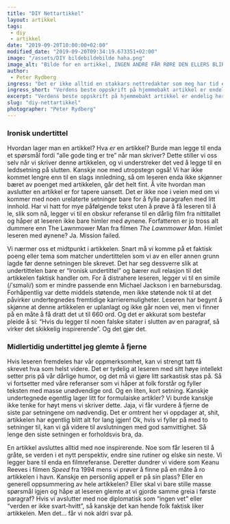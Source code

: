 ```yaml
---
title: "DIY Nettartikkel"
layout: artikkel
tags: 
 - diy
 - artikkel
date: "2019-09-20T10:00:00+02:00"
modified_date: "2019-09-20T09:34:19.673351+02:00"
image: "/assets/DIY bildebildebilde haha.png"
image_alt: "Bilde for en artikkel, INGEN ANDRE FÅR RØRE DEN ELLERS BLIR JEG SINT"
author:
 - Peter Rydberg
ingress: "Det er ikke alltid en stakkars nettredaktør som meg har tid eller blekk til å mane frem bokrull på bokrull av litterært innhold. Når gribbene sikler etter tørre vitser og framtvungne ordspill, er det lett å føle presset. Kan de ikke bare lese om kaffekoker’n en gang til? Derfor har jeg bestemt meg for å lage en definitiv oppskrift på hvordan man lager en nettartikkel - Peter style!"
ingress_short: "Verdens beste oppskrift på hjemmebakt artikkel er endelig her!"
excerpt: "Verdens beste oppskrift på hjemmebakt artikkel er endelig her!"
slug: "diy-nettartikkel"
photographer: "Peter Rydberg"
---
```

### Ironisk undertittel
Hvordan lager man en artikkel? Hva *er* en artikkel? Burde man legge til enda et spørsmål fordi “alle gode ting er tre” når man skriver? Dette stiller vi oss selv når vi skriver denne artikkelen, og vi understreker det ved å legge til en leddsetning på slutten. Kanskje noe med utropstegn også! Vi har ikke kommet lengre enn til en slags innledning, så om leseren enda ikke skjønner bæret av poenget med artikkelen, går det helt fint. Å vite hvordan man avslutter en artikkel er for tapere uansett. Det er ikke noe i veien med om vi kommer med noen urelaterte setninger bare for å fylle paragrafen med litt innhold. Har vi hatt for mye påfølgende tekst uten å prøve å få leseren til å le, slik som nå, legger vi til en obskur referanse til en dårlig film fra nittitallet og håper at leseren ikke bare himler med øynene. Forfatteren er jo tross alt dummere enn The Lawnmower Man fra filmen *The Lawnmower Man*. Himlet leseren med øynene? Ja. Mission failed.

Vi nærmer oss et midtpunkt i artikkelen. Snart må vi komme på et faktisk poeng eller tema som matcher undertittelen som vi av en eller annen grunn lagde før denne setningen ble skrevet. Det har seg dessverre slik at undertittelen bare er “Ironisk undertittel” og bærer null relasjon til det artikkelen faktisk handler om. For å distrahere leseren, legger vi til en simile (/ˈsɪməli/) som er mindre passende enn Michael Jackson i en barnebursdag. Forhåpentlig var dette middels støtende, men ikke støtende nok til at det påvirker undertegnedes fremtidige karrieremuligheter. Leseren har begynt å skjønne at denne artikkelen er uplanlagt og ikke går noen vei, men vi finner på en måte å få dratt det ut til 660 ord. Og det er akkurat som bestefar pleide å si: “Hvis du legger til noen falske sitater i slutten av en paragraf, så virker det skikkelig inspirerende”. Og det gjør det.

### Midlertidig undertittel jeg glemte å fjerne
Hvis leseren fremdeles har vår oppmerksomhet, kan vi strengt tatt få skrevet hva som helst videre. Det er tydelig at leseren med sitt høye intellekt setter pris på vår dårlige humor, og det må vi gjøre litt sarkastisk stas på. Så vi fortsetter med våre referanser som vi håper at folk forstår og fyller teksten med masse unødvendige ord. Og en liten, kort setning. Kanskje undertegnede egentlig lager litt for formulaiske artikler? Vi burde kanskje ikke tenke for høyt mens vi skriver dette. Jaja, vi får vurdere å fjerne de siste par setningene om nødvendig. Det er omtrent her vi oppdager at, shit, artikkelen har egentlig blitt alt for lang igjen! Ok, hvis vi fyller på med to setninger til, kan vi gå videre til avslutningen med god samvittighet. Så lenge den siste setningen er forholdsvis bra, da.

En artikkel avsluttes alltid med noe inspirerende. Noe som får leseren til å gråte, se verden i et nytt perspektiv, endre sine rutiner og elske sin neste. Vi legger bare til enda en filmreferanse. Deretter dundrer vi videre som Keanu Reeves i filmen *Speed* fra 1994 mens vi prøver å finne på en måte å ro artikkelen i havn. Kanskje en personlig appell er på sin plass? Eller en generell oppsummering av hele artikkelen? Eller skal vi bare stille masse spørsmål igjen og håpe at leseren glemte at vi gjorde samme greia i første paragraf? Hvis vi avslutter med noe diplomatisk som “ingen vet” eller “verden er ikke svart-hvitt”, så kanskje det kan hende folk faktisk liker artikkelen. Men det… får vi nok aldri svar på.